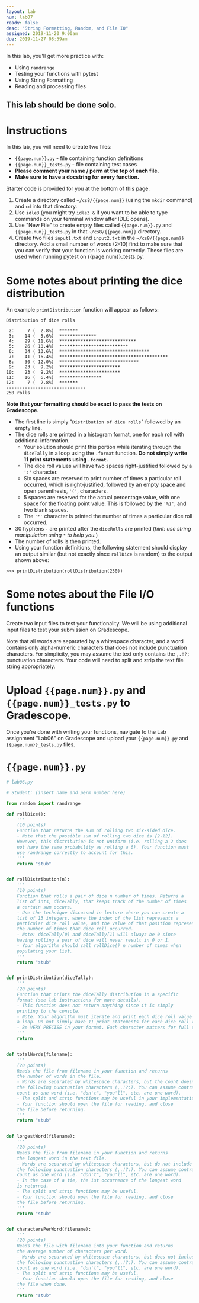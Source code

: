 ```yaml
---
layout: lab
num: lab07
ready: false
desc: "String Formatting, Random, and File IO"
assigned: 2019-11-20 9:00am
due: 2019-11-27 08:59am
---
```


In this lab, you'll get more practice with:

* Using `randrange`
* Testing your functions with pytest
* Using String Formatting
* Reading and processing files

## This lab should be done solo.

# Instructions

In this lab, you will need to create two files:
* `{{page.num}}.py` - file containing function definitions
* `{{page.num}}_tests.py` - file containing test cases
* <strong>Please comment your name / perm at the top of each file.</strong>
* <strong>Make sure to have a docstring for every function.</strong>

Starter code is provided for you at the bottom of this page.

1.  Create a directory called `~/cs8/{{page.num}}` (using the `mkdir` command) and `cd` into that directory.
2.  Use `idle3` (you might try `idle3 &` if you want to be able to type commands on your terminal window after IDLE opens).
3.  Use "New File" to create empty files called `{{page.num}}.py` and `{{page.num}}_tests.py` in that `~/cs8/{{page.num}}` directory.
4.  Create two files `input1.txt` and `input2.txt` in the `~/cs8/{{page.num}}` directory. Add a small number of words (2-10) first to make sure that you can verify that your function is working correctly. These files are used when running pytest on {{page.num}}_tests.py.


# Some notes about printing the dice distribution

An example `printDistribution` function will appear as follows:

```
Distribution of dice rolls

 2:     7 (  2.8%)  *******
 3:    14 (  5.6%)  **************
 4:    29 ( 11.6%)  *****************************
 5:    26 ( 10.4%)  **************************
 6:    34 ( 13.6%)  **********************************
 7:    41 ( 16.4%)  *****************************************
 8:    30 ( 12.0%)  ******************************
 9:    23 (  9.2%)  ***********************
10:    23 (  9.2%)  ***********************
11:    16 (  6.4%)  ****************
12:     7 (  2.8%)  *******
------------------------------
250 rolls
```

**Note that your formatting should be exact to pass the tests on Gradescope.**

* The first line is simply "`Distribution of dice rolls`" followed by an empty line.
* The dice rolls are printed in a histogram format, one for each roll with additional information.
	* Your solution should print this portion while iterating through the `diceTally` in a loop using the `.format` function. <strong>Do not simply write 11 print statements using `.format`.</strong> 
	* The dice roll values will have two spaces right-justified followed by a `':'` character.
	* Six spaces are reserved to print number of times a particular roll occurred, which is right-justified, followed by an empty space and open parenthesis, `'('`, characters.
	* 5 spaces are reserved for the actual percentage value, with one space for the floating point value. This is followed by the `'%)'`, and two blank spaces.
	* The `'*'` character is printed the number of times a particular dice roll occurred.
* 30 hyphens `-` are printed after the `diceRolls` are printed (_hint: use string manipulation using `*` to help you._)
* The number of rolls is then printed.
* Using your function definitions, the following statement should display an output similar (but not exactly since `rollDice` is random) to the output shown above:

```>>> printDistribution(rollDistribution(250))```

# Some notes about the File I/O functions

Create two input files to test your functionality. We will be using additional input files to test your submission on Gradescope.

Note that all words are separated by a whitespace character, and a word contains only alpha-numeric characters that does not include punctuation characters. For simplicity, you may assume the text only contains the `,.!?;` punctuation characters. Your code will need to split and strip the text file string appropriately.

# Upload `{{page.num}}.py` and `{{page.num}}_tests.py` to Gradescope.

Once you're done with writing your functions, navigate to the Lab assignment "Lab06" on Gradescope and upload your `{{page.num}}.py` and `{{page.num}}_tests.py` files.


# `{{page.num}}.py`

```python
# lab06.py

# Student: (insert name and perm number here)

from random import randrange

def rollDice():
    '''
    (10 points)
    Function that returns the sum of rolling two six-sided dice.
    - Note that the possible sum of rolling two dice is [2-12].
    However, this distribution is not uniform (i.e. rolling a 2 does
    not have the same probability as rolling a 6). Your function must
    use randrange correctly to account for this.
    '''
    return "stub"


def rollDistribution(n):
    '''
    (10 points)
    Function that rolls a pair of dice n number of times. Returns a
    list of ints, diceTally, that keeps track of the number of times
    a certain sum occurs.
    - Use the technique discussed in lecture where you can create a
    list of 13 integers, where the index of the list represents a
    particular dice roll value, and the value of that position represents
    the number of times that dice roll occurred.
    - Note: diceTally[0] and diceTally[1] will always be 0 since
    having rolling a pair of dice will never result in 0 or 1.
    - Your algorithm should call rollDice() n number of times when
    populating your list.
    '''
    return "stub"


def printDistribution(diceTally):
    '''
    (20 points)
    Function that prints the diceTally distribution in a specific
    format (see lab instructions for more details).
    - This function does not return anything since it is simply
    printing to the console.
    - Note: Your algorithm must iterate and print each dice roll value in
    a loop. Do not simply have 11 print statements for each dice roll value.
    - Be VERY PRECISE in your format. Each character matters for full credit.
    '''
    return


def totalWords(filename):
    '''
    (20 points)
    Reads the file from filename in your function and returns
    the number of words in the file.
    - Words are separated by whitespace characters, but the count doesn't include
    the following punctuation characters (,.!?;). You can assume contractions
    count as one word (i.e. "don't", "you'll", etc. are one word).
    - The split and strip functions may be useful in your implementation.
    - Your function should open the file for reading, and close
    the file before returning.
    '''
    return "stub"


def longestWord(filename):
    '''
    (20 points)
    Reads the file from filename in your function and returns
    the longest word in the text file.
    - Words are separated by whitespace characters, but do not include
    the following punctuation characters (,.!?;). You can assume contractions
    count as one word (i.e. "don't", "you'll", etc. are one word).
    - In the case of a tie, the 1st occurrence of the longest word
    is returned.
    - The split and strip functions may be useful.
    - Your function should open the file for reading, and close
    the file before returning.
    '''
    return "stub"


def charactersPerWord(filename):
    '''
    (20 points)
    Reads the file with filename into your function and returns
    the average number of characters per word.
    - Words are separated by whitespace characters, but does not include
    the following punctuation characters (,.!?;). You can assume contractions
    count as one word (i.e. "don't", "you'll", etc. are one word).
    - The split and strip functions may be useful.
    - Your function should open the file for reading, and close
    the file when done.
    '''
    return "stub"

```

